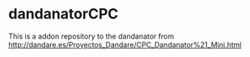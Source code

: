 # dandanatorCPC
This is a addon repository to the dandanator from http://dandare.es/Proyectos_Dandare/CPC_Dandanator%21_Mini.html
